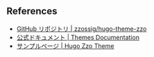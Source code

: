 ## References

- [GitHub リポジトリ | zzossig/hugo\-theme\-zzo](https://github.com/zzossig/hugo-theme-zzo)
- [公式ドキュメント | Themes Documentation](https://zzo-docs.vercel.app/zzo/changelog)
- [サンプルページ | Hugo Zzo Theme](https://themes.gohugo.io//theme/hugo-theme-zzo/en/)
